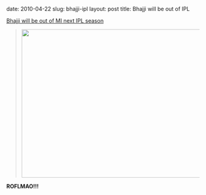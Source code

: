 date: 2010-04-22
slug: bhajji-ipl
layout: post
title: Bhajji will be out of IPL


<a href="http://tumble.sathyabh.at/post/540623252/fw-bhajji-will-be-out-of-mi-next-ipl-season">Bhajji will be out of MI next IPL season</a><br/><p><blockquote><a target="_blank" href="http://posterous.com/getfile/files.posterous.com/sathyabhat/V274a39CbeeiEHxE7H2Od1RWKdzcolTdIXceb41yb5KCc2XtdewYgMB1YAJ5/5842310.jpg"><img height="387" width="500" src="http://posterous.com/getfile/files.posterous.com/sathyabhat/vc9bXZE6pZl9wqtNu27qhg0TN0TCCjRdpAJ4TDwRgSBQKbe2RCp61PKpwbUJ/5842310.jpg.scaled.500.jpg"/></a><br/></blockquote>

<strong>ROFLMAO!!!</strong></p>
